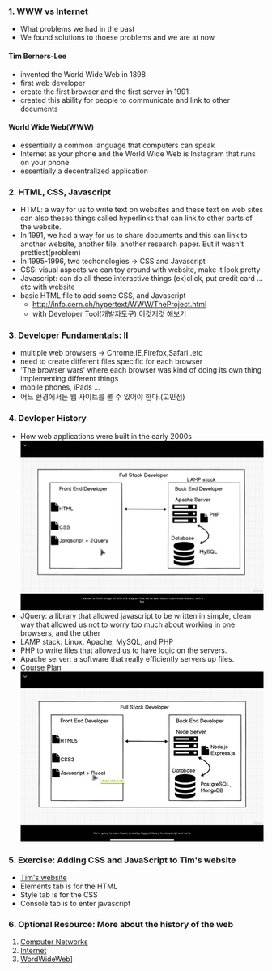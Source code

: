 ### 1. WWW vs Internet
- What problems we had in the past
- We found solutions to thoese problems and we are at now

#### Tim Berners-Lee
  - invented the World Wide Web in 1898
  - first web developer
  - create the first browser and the first server in 1991
  - created this ability for people to communicate and link to other documents
#### World Wide Web(WWW)
  - essentially a common language that computers can speak
  - Internet as your phone and the World Wide Web is Instagram that runs on your phone 
  - essentially a decentralized application

### 2. HTML, CSS, Javascript
- HTML: a way for us to write text on websites and these text on web sites can also theses things called hyperlinks that can link to other parts of the website.
- In 1991, we had a way for us to share documents and this can link to another website, another file, another research paper. But it wasn't prettiest(problem)
- In 1995-1996, two techonologies -> CSS and Javascript
- CSS: visual aspects we can toy around with website, make it look pretty
- Javascript: can do all these interactive things (ex)click, put credit card ... etc with website
- basic HTML file to add some CSS, and Javascript
  - http://info.cern.ch/hypertext/WWW/TheProject.html
  - with Developer Tool(개발자도구) 이것저것 해보기

### 3. Developer Fundamentals: Ⅱ
  - multiple web browsers -> Chrome,IE,Firefox,Safari..etc
  - need to create different files specific for each browser
  - 'The browser wars' where each browser was kind of doing its own thing implementing different things
  - mobile phones, iPads ...
  - 어느 환경에서든 웹 사이트를 볼 수 있어야 한다.(고민점)

### 4. Devloper History
  - How web applications were built in the early 2000s
  ![Full-Stack_Devloper](img/KakaoTalk_20210110_212701012.jpg)
  - JQuery: a library that allowed javascript to be written in simple, clean way that allowed us not to worry too much about working in one browsers, and the other
  - LAMP stack: Linux, Apache, MySQL, and PHP
  - PHP to write files that allowed us to have logic on the servers.
  - Apache server: a software that really efficiently servers up files. 
  - Course Plan
  ![CoursePlan](img/KakaoTalk_20210110_212701012_01.jpg)

### 5. Exercise: Adding CSS and JavaScript to Tim's website
  - [Tim's website](http://info.cern.ch/hypertext/WWW/TheProject.html)
  - Elements tab is for the HTML
  - Style tab is for the CSS
  - Console tab is to enter javascript

### 6. Optional Resource: More about the history of the web
  1. [Computer Networks](https://www.youtube.com/watch?v=3QhU9jd03a0&list=PL8dPuuaLjXtNlUrzyH5r6jN9ulIgZBpdo&index=29)
  2. [Internet](https://www.youtube.com/watch?v=AEaKrq3SpW8&list=PL8dPuuaLjXtNlUrzyH5r6jN9ulIgZBpdo&index=30)
  3. [WordWideWeb](https://www.youtube.com/watch?v=guvsH5OFizE&list=PL8dPuuaLjXtNlUrzyH5r6jN9ulIgZBpdo&index=31)]